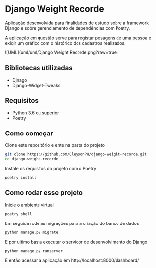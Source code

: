 # Django Weight Recorde

Aplicação desenvolvida para finalidades de estudo sobre a framework Django e sobre gerenciamento de dependências com Poetry.

A aplicação em questão serve para registar pesagens de uma pessoa e exigir um gráfico com o histórico dos cadastros realizados.

![UML](uml/uml/Django Weight Recorde.png?raw=true)

## Bibliotecas utilizadas

- Djnago
- Django-Widget-Tweaks

## Requisitos

- Python 3.6 ou superior
- Poetry

## Como começar

Clone este repositório e ente na pasta do projeto

```sh
git clone https://github.com/CleysonPH/django-weight-recorde.git
cd django-weight-recorde
```

Instale os requisitos do projeto com o Poetry

```sh
poetry install
```

## Como rodar esse projeto

Inicie o ambiente virtual

```sh
poetry shell
```

Em seguida rode as migrações para a criação do banco de dados

```sh
python manage.py migrate
```

E por ultimo basta executar o servidor de desenvolvimento do Django

```sh
python manage.py runserver
```

E então acessar a aplicação em http://localhost:8000/dashboard/
